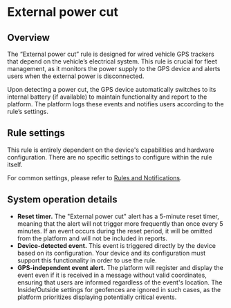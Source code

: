 # External power cut

## Overview

The “External power cut” rule is designed for wired vehicle GPS trackers that depend on the vehicle’s electrical system. This rule is crucial for fleet management, as it monitors the power supply to the GPS device and alerts users when the external power is disconnected.

Upon detecting a power cut, the GPS device automatically switches to its internal battery (if available) to maintain functionality and report to the platform. The platform logs these events and notifies users according to the rule’s settings.

## Rule settings

This rule is entirely dependent on the device's capabilities and hardware configuration. There are no specific settings to configure within the rule itself.

For common settings, please refer to [Rules and Notifications](../../).

## System operation details

* **Reset timer.** The "External power cut" alert has a 5-minute reset timer, meaning that the alert will not trigger more frequently than once every 5 minutes. If an event occurs during the reset period, it will be omitted from the platform and will not be included in reports.
* **Device-detected event.** This event is triggered directly by the device based on its configuration. Your device and its configuration must support this functionality in order to use the rule.
* **GPS-independent event alert.** The platform will register and display the event even if it is received in a message without valid coordinates, ensuring that users are informed regardless of the event's location. The Inside/Outside settings for geofences are ignored in such cases, as the platform prioritizes displaying potentially critical events.
